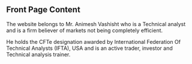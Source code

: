 ## Front Page Content
<!-- `beautifulhugo` supports content on your front page. Edit `/content/_index.md` to change what appears here. Delete `/content/_index.md` if you don't want any content here. -->
The website belongs to Mr. Animesh Vashisht who is a Technical analyst  and is a firm believer of markets not being completely efficient.

He holds the CFTe designation awarded by International Federation Of Technical Analysts (IFTA), USA and is an active trader, investor and Technical analysis trainer.

​